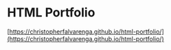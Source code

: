 # HTML Portfolio

[https://christopherfalvarenga.github.io/html-portfolio/](https://christopherfalvarenga.github.io/html-portfolio/)
